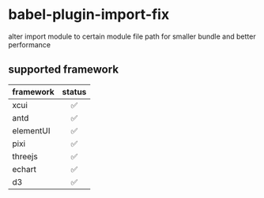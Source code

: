 babel-plugin-import-fix
==== 

alter import module to certain module file path for smaller bundle and better performance

supported framework
-------


| framework | status  |
| :------------ |:---------------:|
| xcui         |✅        |
| antd         |✅        |
| elementUI    |✅        |
| pixi         |✅        |
| threejs      |✅        |
| echart       |✅        |
| d3           |✅        |




